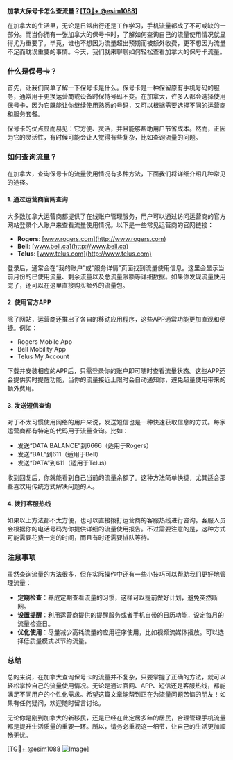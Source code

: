 **加拿大保号卡怎么查流量？[[TG💪+ @esim1088](https://t.me/s/esim1088)]**

在加拿大的生活里，无论是日常出行还是工作学习，手机流量都成了不可或缺的一部分。而当你拥有一张加拿大的保号卡时，了解如何查询自己的流量使用情况就显得尤为重要了。毕竟，谁也不想因为流量超出预期而被额外收费，更不想因为流量不足而耽误重要的事情。今天，我们就来聊聊如何轻松查看加拿大的保号卡流量。

### 什么是保号卡？

首先，让我们简单了解一下保号卡是什么。保号卡是一种保留原有手机号码的服务，通常用于更换运营商或设备时保持号码不变。在加拿大，许多人都会选择使用保号卡，因为它既能让你继续使用熟悉的号码，又可以根据需要选择不同的运营商和服务套餐。

保号卡的优点显而易见：它方便、灵活，并且能够帮助用户节省成本。然而，正因为它的灵活性，有时候可能会让人觉得有些复杂，比如查询流量的问题。

### 如何查询流量？

在加拿大，查询保号卡的流量使用情况有多种方法，下面我们将详细介绍几种常见的途径。

#### 1. **通过运营商官网查询**

大多数加拿大运营商都提供了在线账户管理服务，用户可以通过访问运营商的官方网站登录个人账户来查看流量使用情况。以下是一些常见运营商的官网链接：

- **Rogers**: [www.rogers.com](http://www.rogers.com)
- **Bell**: [www.bell.ca](http://www.bell.ca)
- **Telus**: [www.telus.com](http://www.telus.com)

登录后，通常会在“我的账户”或“服务详情”页面找到流量使用信息。这里会显示当前月份的已使用流量、剩余流量以及总流量限额等详细数据。如果你发现流量快用完了，还可以在这里直接购买额外的流量包。

#### 2. **使用官方APP**

除了网站，运营商还推出了各自的移动应用程序，这些APP通常功能更加直观和便捷。例如：

- Rogers Mobile App
- Bell Mobility App
- Telus My Account

下载并安装相应的APP后，只需登录你的账户即可随时查看流量状态。这些APP还会提供实时提醒功能，当你的流量接近上限时会自动通知你，避免超量使用带来的额外费用。

#### 3. **发送短信查询**

对于不太习惯使用网络的用户来说，发送短信也是一种快速获取信息的方式。每家运营商都有特定的代码用于流量查询。比如：

- 发送“DATA BALANCE”到6666（适用于Rogers）
- 发送“BAL”到611（适用于Bell）
- 发送“DATA”到611（适用于Telus）

收到回复后，你就能看到自己当前的流量余额了。这种方法简单快捷，尤其适合那些喜欢用传统方式解决问题的人。

#### 4. **拨打客服热线**

如果以上方法都不太方便，也可以直接拨打运营商的客服热线进行咨询。客服人员会根据你的电话号码为你提供详细的流量使用报告。不过需要注意的是，这种方式可能需要花费一定的时间，而且有时还需要排队等待。

### 注意事项

虽然查询流量的方法很多，但在实际操作中还有一些小技巧可以帮助我们更好地管理流量：

- **定期检查**：养成定期查看流量的习惯，这样可以提前做好计划，避免突然断网。
- **设置提醒**：利用运营商提供的提醒服务或者手机自带的日历功能，设定每月的流量检查日。
- **优化使用**：尽量减少高耗流量的应用程序使用，比如视频流媒体播放。可以选择低质量模式以节约流量。

### 总结

总的来说，在加拿大查询保号卡的流量并不复杂，只要掌握了正确的方法，就可以轻松掌控自己的流量使用情况。无论是通过官网、APP、短信还是客服热线，都能满足不同用户的个性化需求。希望这篇文章能帮到正在为流量问题苦恼的朋友！如果有任何疑问，欢迎随时留言讨论。

无论你是刚到加拿大的新移民，还是已经在此定居多年的居民，合理管理手机流量都是提升生活质量的重要一环。所以，请务必重视这一细节，让自己的生活更加顺畅无忧。

[[TG💪+ @esim1088](https://t.me/s/esim1088) ![Image](https://i.postimg.cc/4NQfJmqS/Snipaste-2025-05-13-00-14-12.png)]